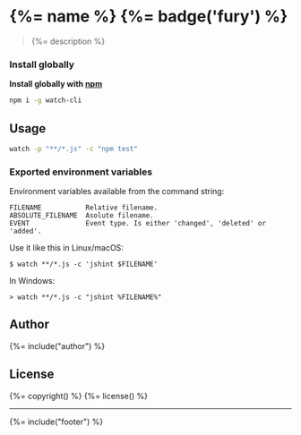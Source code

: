 # {%= name %} {%= badge('fury') %}

> {%= description %}

### Install globally

**Install globally with [npm](npmjs.org)**

```bash
npm i -g watch-cli
```

## Usage

```bash
watch -p "**/*.js" -c "npm test"
```

### Exported environment variables

Environment variables available from the command string:

```
FILENAME           Relative filename.
ABSOLUTE_FILENAME  Asolute filename.
EVENT              Event type. Is either 'changed', 'deleted' or 'added'.
```

Use it like this in Linux/macOS:

```
$ watch **/*.js -c 'jshint $FILENAME'
```

In Windows:

```
> watch **/*.js -c "jshint %FILENAME%"
```

## Author
{%= include("author") %}

## License
{%= copyright() %}
{%= license() %}

***

{%= include("footer") %}
